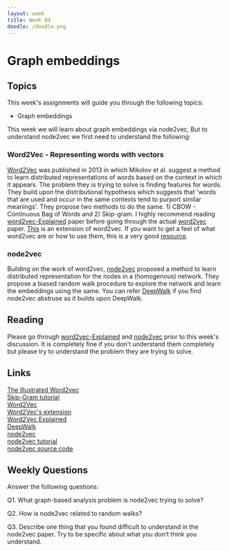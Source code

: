 ```yaml
---
layout: week
title: Week 04
doodle: /doodle.png
---
```


# Graph embeddings

## Topics

This week's assignments will guide you through the following topics:
* Graph embeddings

This week we will learn about graph embeddings via node2vec, But to understand node2vec we first need to understand the following:

### Word2Vec - Representing words with vectors
[Word2Vec](https://arxiv.org/pdf/1301.3781.pdf) was published in 2013 in which Mikolov et al. suggest a method to learn distributed representations of words based on the context in which it appears. The problem they is trying to solve is finding features for words. They build upon the distributional hypothesis which suggests that 'words that are used and occur in the same contexts tend to purport similar meanings'. They propose two methods to do the same. 1) CBOW - Continuous Bag of Words and 2) Skip-gram. I highly recommend reading [word2vec-Explained](https://arxiv.org/pdf/1402.3722.pdf) paper before going through the actual [word2vec](https://arxiv.org/pdf/1301.3781.pdf) paper. [This](https://arxiv.org/pdf/1310.4546.pdf) is an extension of word2vec.
If you want to get a feel of what word2vec are or how to use them, this is a very good  [resource](https://gist.github.com/aparrish/2f562e3737544cf29aaf1af30362f469).

### node2vec
Building on the work of word2vec,  [node2vec](https://arxiv.org/pdf/1607.00653.pdf) proposed a method to learn distributed representation for the nodes in a (homogenous) network. They propose a biased random walk procedure to explore the network and learn the embeddings using the same. You can refer  [DeepWalk](https://arxiv.org/pdf/1403.6652.pdf) if you find node2vec abstruse as it builds upon DeepWalk.


## Reading
Please go through  [word2vec-Explained](https://arxiv.org/pdf/1402.3722.pdf) and  [node2vec](https://arxiv.org/pdf/1607.00653.pdf) prior to this week's discussion. It is completely fine if you don't understand them completely but please try to understand the problem they are trying to solve.

## Links
[The Illustrated Word2vec](http://jalammar.github.io/illustrated-word2vec/)\
[Skip-Gram tutorial](http://mccormickml.com/2016/04/19/word2vec-tutorial-the-skip-gram-model)\
[Word2Vec](https://arxiv.org/pdf/1301.3781.pdf)\
[Word2Vec's extension](https://papers.nips.cc/paper/5021-distributed-representations-of-words-and-phrases-and-their-compositionality.pdf)\
[Word2Vec Explained](https://arxiv.org/pdf/1402.3722.pdf)\
[DeepWalk](https://arxiv.org/pdf/1403.6652.pdf)\
[node2vec](https://arxiv.org/pdf/1607.00653.pdf)\
[node2vec tutorial](https://towardsdatascience.com/node2vec-embeddings-for-graph-data-32a866340fef)\
[node2vec source code](https://pytorch-geometric.readthedocs.io/en/latest/_modules/torch_geometric/nn/models/node2vec.html)

## Weekly Questions

Answer the following questions:

Q1. What graph-based analysis problem is node2vec trying to solve?

Q2. How is node2vec related to random walks?

Q3. Describe one thing that you found difficult to understand in the node2vec paper. Try to be specific about what you don’t think you understand.


